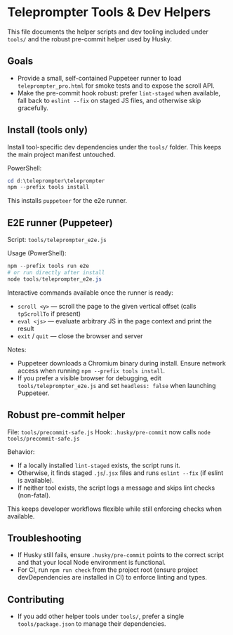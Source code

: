 # Teleprompter Tools & Dev Helpers

This file documents the helper scripts and dev tooling included under `tools/` and the robust pre-commit helper used by Husky.

## Goals
- Provide a small, self-contained Puppeteer runner to load `teleprompter_pro.html` for smoke tests and to expose the scroll API.
- Make the pre-commit hook robust: prefer `lint-staged` when available, fall back to `eslint --fix` on staged JS files, and otherwise skip gracefully.

## Install (tools only)
Install tool-specific dev dependencies under the `tools/` folder. This keeps the main project manifest untouched.

PowerShell:
```powershell
cd d:\teleprompter\teleprompter
npm --prefix tools install
```

This installs `puppeteer` for the e2e runner.

## E2E runner (Puppeteer)
Script: `tools/teleprompter_e2e.js`

Usage (PowerShell):
```powershell
npm --prefix tools run e2e
# or run directly after install
node tools/teleprompter_e2e.js
```

Interactive commands available once the runner is ready:
- `scroll <y>` — scroll the page to the given vertical offset (calls `tpScrollTo` if present)
- `eval <js>` — evaluate arbitrary JS in the page context and print the result
- `exit` / `quit` — close the browser and server

Notes:
- Puppeteer downloads a Chromium binary during install. Ensure network access when running `npm --prefix tools install`.
- If you prefer a visible browser for debugging, edit `tools/teleprompter_e2e.js` and set `headless: false` when launching Puppeteer.

## Robust pre-commit helper
File: `tools/precommit-safe.js`
Hook: `.husky/pre-commit` now calls `node tools/precommit-safe.js`

Behavior:
- If a locally installed `lint-staged` exists, the script runs it.
- Otherwise, it finds staged `.js`/`.jsx` files and runs `eslint --fix` (if eslint is available).
- If neither tool exists, the script logs a message and skips lint checks (non-fatal).

This keeps developer workflows flexible while still enforcing checks when available.

## Troubleshooting
- If Husky still fails, ensure `.husky/pre-commit` points to the correct script and that your local Node environment is functional.
- For CI, run `npm run check` from the project root (ensure project devDependencies are installed in CI) to enforce linting and types.

## Contributing
- If you add other helper tools under `tools/`, prefer a single `tools/package.json` to manage their dependencies.
